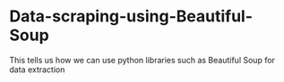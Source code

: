 # Data-scraping-using-Beautiful-Soup
This tells us how we can use python libraries such as Beautiful Soup for data extraction
